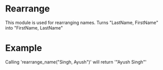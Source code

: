 Rearrange
=========

This module is used for rearranging names.
Turns "LastName, FirstName" into "FirstName, LastName"

# Example

Calling 'rearrange_name("Singh, Ayush")' will return '"Ayush Singh"'